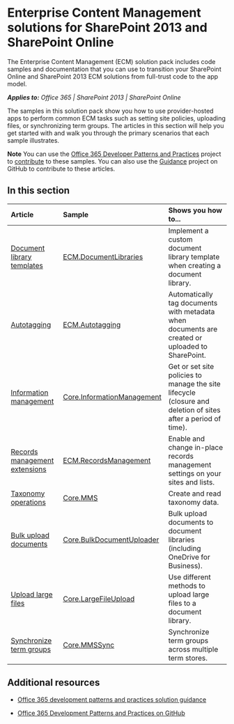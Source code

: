 
# Enterprise Content Management solutions for SharePoint 2013 and SharePoint Online
The Enterprise Content Management (ECM) solution pack includes code samples and documentation that you can use to transition your SharePoint Online and SharePoint 2013 ECM solutions from full-trust code to the app model. 

    
 _**Applies to:** Office 365 | SharePoint 2013 | SharePoint Online_

The samples in this solution pack show you how to use provider-hosted apps to perform common ECM tasks such as setting site policies, uploading files, or synchronizing term groups. The articles in this section will help you get started with and walk you through the primary scenarios that each sample illustrates. 

**Note**  You can use the  [Office 365 Developer Patterns and Practices](https://github.com/OfficeDev/PnP) project to [contribute](https://github.com/OfficeDev/PnP/wiki/contributing-to-Office-365-developer-patterns-and-practices) to these samples. You can also use the [Guidance](https://github.com/OfficeDev/PnP-Guidance) project on GitHub to contribute to these articles.

## In this section

|**Article**|**Sample**|**Shows you how to...**|
|:-----|:-----|:-----|
|[Document library templates](https://msdn.microsoft.com/EN-US/library/dn904531(v=office.15).aspx)|[ECM.DocumentLibraries](https://github.com/OfficeDev/PnP/tree/dev/Scenarios/ECM.DocumentLibraries)|Implement a custom document library template when creating a document library.  |
|[Autotagging](https://msdn.microsoft.com/EN-US/library/dn904532(v=office.15).aspx)|[ECM.Autotagging](https://github.com/OfficeDev/PnP/tree/dev/Scenarios/ECM.AutoTagging)|Automatically tag documents with metadata when documents are created or uploaded to SharePoint. |
|[Information management](https://msdn.microsoft.com/EN-US/library/dn904533(v=office.15).aspx) | [Core.InformationManagement](https://github.com/OfficeDev/PnP/tree/dev/Scenarios/Core.InformationManagement) |Get or set site policies to manage the site lifecycle (closure and deletion of sites after a period of time). |
|[Records management extensions](https://msdn.microsoft.com/EN-US/library/dn904535(v=office.15).aspx)|[ECM.RecordsManagement](https://github.com/OfficeDev/PnP/tree/dev/Scenarios/ECM.RecordsManagement) |Enable and change in-place records management settings on your sites and lists. |
|[Taxonomy operations](https://msdn.microsoft.com/EN-US/library/dn904534(v=office.15).aspx)| [Core.MMS](https://github.com/OfficeDev/PnP/tree/dev/Samples/Core.MMS) |Create and read taxonomy data. |
|[Bulk upload documents](https://msdn.microsoft.com/EN-US/library/dn904537(v=office.15).aspx)| [Core.BulkDocumentUploader](https://github.com/OfficeDev/PnP/tree/master/Samples/Core.BulkDocumentUploader) |Bulk upload documents to document libraries (including OneDrive for Business). |
|[Upload large files](https://msdn.microsoft.com/EN-US/library/dn904536(v=office.15).aspx)| [Core.LargeFileUpload](https://github.com/OfficeDev/PnP/tree/dev/Samples/Core.LargeFileUpload) |Use different methods to upload large files to a document library. |
|[Synchronize term groups](https://msdn.microsoft.com/EN-US/library/dn904539(v=office.15).aspx)|[Core.MMSSync](https://github.com/OfficeDev/PnP/tree/master/Samples/Core.MMSSync) | Synchronize term groups across multiple term stores.|

## Additional resources
<a name="bk_addresources"> </a>


-  [Office 365 development patterns and practices solution guidance](https://msdn.microsoft.com/en-us/library/dn904529(v=office.15).aspx)
    
-  [Office 365 Development Patterns and Practices on GitHub](https://github.com/OfficeDev/PnP)
    
